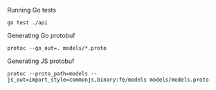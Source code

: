 Running Go tests

```
go test ./api
```

Generating Go protobuf

```
protoc --go_out=. models/*.proto
```

Generating JS protobuf

```
protoc --proto_path=models --js_out=import_style=commonjs,binary:fe/models models/models.proto
```
